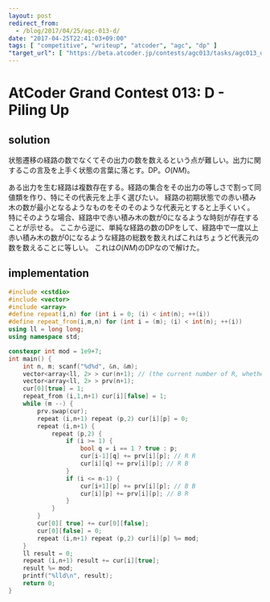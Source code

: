 ```yaml
---
layout: post
redirect_from:
  - /blog/2017/04/25/agc-013-d/
date: "2017-04-25T22:41:03+09:00"
tags: [ "competitive", "writeup", "atcoder", "agc", "dp" ]
"target_url": [ "https://beta.atcoder.jp/contests/agc013/tasks/agc013_d" ]
---
```


# AtCoder Grand Contest 013: D - Piling Up

## solution

状態遷移の経路の数でなくてその出力の数を数えるという点が難しい。出力に関するこの言及を上手く状態の言葉に落とす。DP。$O(NM)$。

ある出力を生む経路は複数存在する。経路の集合をその出力の等しさで割って同値類を作り、特にその代表元を上手く選びたい。
経路の初期状態での赤い積み木の数が最小となるようなものをそのそのような代表元とすると上手くいく。
特にそのような場合、経路中で赤い積み木の数が$0$になるような時刻が存在することが示せる。
ここから逆に、単純な経路の数のDPをして、経路中で一度以上赤い積み木の数が$0$になるような経路の総数を数えればこれはちょうど代表元の数を数えることに等しい。
これは$O(NM)$のDPなので解けた。

## implementation

``` c++
#include <cstdio>
#include <vector>
#include <array>
#define repeat(i,n) for (int i = 0; (i) < int(n); ++(i))
#define repeat_from(i,m,n) for (int i = (m); (i) < int(n); ++(i))
using ll = long long;
using namespace std;

constexpr int mod = 1e9+7;
int main() {
    int n, m; scanf("%d%d", &n, &m);
    vector<array<ll, 2> > cur(n+1); // (the current number of R, whether it has ever been 0) -> the number of paths
    vector<array<ll, 2> > prv(n+1);
    cur[0][true] = 1;
    repeat_from (i,1,n+1) cur[i][false] = 1;
    while (m --) {
        prv.swap(cur);
        repeat (i,n+1) repeat (p,2) cur[i][p] = 0;
        repeat (i,n+1) {
            repeat (p,2) {
                if (i >= 1) {
                    bool q = i == 1 ? true : p;
                    cur[i-1][q] += prv[i][p]; // R R
                    cur[i][q] += prv[i][p]; // R B
                }
                if (i <= n-1) {
                    cur[i+1][p] += prv[i][p]; // B B
                    cur[i][p] += prv[i][p]; // B R
                }
            }
        }
        cur[0][ true] += cur[0][false];
        cur[0][false] = 0;
        repeat (i,n+1) repeat (p,2) cur[i][p] %= mod;
    }
    ll result = 0;
    repeat (i,n+1) result += cur[i][true];
    result %= mod;
    printf("%lld\n", result);
    return 0;
}
```
